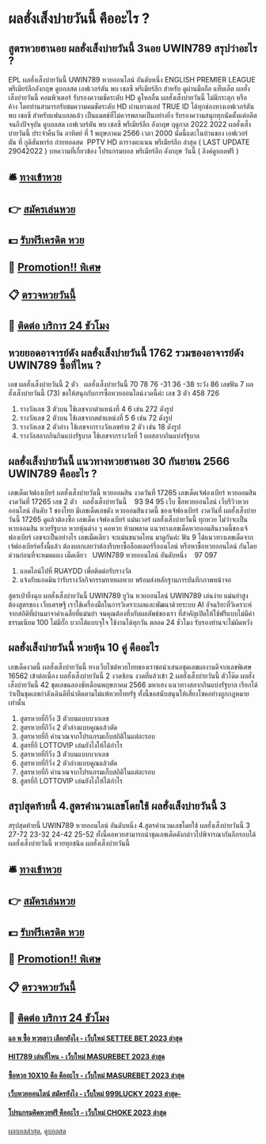 # ผลฮั่งเส็งบ่ายวันนี้ คืออะไร ?
## สูตรหวยฮานอย ผลฮั่งเส็งบ่ายวันนี้ 3นอย UWIN789 สรุปว่าอะไร ?
EPL ผลฮั่งเส็งบ่ายวันนี้ UWIN789 หวยออนไลน์ อันดับหนึ่ง ENGLISH PREMIER LEAGUE พรีเมียร์ลีกอังกฤษ ดูบอลสด เอฟเวอร์ตัน พบ เชลซี พรีเมียร์ลีก สำหรับ ดูผ่านมือถือ แท็บเล็ต ผลฮั่งเส็งบ่ายวันนี้ คอมพิวเตอร์ รับรองความชัดระดับ HD ดูไหลลื่น ผลฮั่งเส็งบ่ายวันนี้ ไม่มีกระตุก หรือ ค้าง โดยท่านสามารถรับชมความคมชัดระดับ HD ผ่านทางแอป TRUE ID ได้ทุกช่องทางเอฟเวอร์ตัน พบ เชลซี สำหรับแฟนบอลแล้ว เป็นแมตช์ที่ไม่ควรพลาดเป็นอย่างยิ่ง รับรองความสนุกทุกนัดตั้งแต่อดีตจนถึงปัจจุบัน
ดูบอลสด เอฟเวอร์ตัน พบ เชลซี พรีเมียร์ลีก อังกฤษ ฤดูกาล 2022 2022 ผลฮั่งเส็งบ่ายวันนี้ ประจำคืนวัน อาทิตย์ ที่ 1 พฤษภาคม 2566 เวลา 2000 นัดนี้แตะในบ้านของ เอฟเวอร์ตัน ที่ กูดิสันพาร์ก ถ่ายทอดสด  PPTV HD
ตารางคะแนน พรีเมียร์ลีก ล่าสุด ( LAST UPDATE 29042022 )
บทความที่เกี่ยวข้อง
โปรแกรมบอล พรีเมียร์ลีก อังกฤษ วันนี้ ( ลิงค์ดูบอลฟรี )

## 🛎 [ทางเข้าหวย](https://bit.ly/3BG5bNw)
## 👉 [สมัครเล่นหวย](https://bit.ly/3BG5bNw)
## 💵 [รับฟรีเครดิต หวย](https://bit.ly/3C3mvgS)
## 👑 [Promotion!! พิเศษ](https://bit.ly/3C3mvgS)
## 📋 [ตรวจหวยวันนี้](https://bit.ly/3C3mvgS)
## 📱 [ติดต่อ บริการ 24 ชัวโมง](https://bit.ly/3C3mvgS)

## หวยยอดอาจารย์ดัง ผลฮั่งเส็งบ่ายวันนี้ 1762 รวมซองอาจารย์ดัง UWIN789 ซื้อที่ไหน ?
เลข ผลฮั่งเส็งบ่ายวันนี้ 2 ตัว   ผลฮั่งเส็งบ่ายวันนี้ 70 78 76 -31 36 -38
ระวัง 86
เลขฟัน 7 ผลฮั่งเส็งบ่ายวันนี้ (73)
ขอให้สนุกกับการซื้อหวยออนไลน์งวดนี้ค่ะ
เลข 3 ตัว 458 726
1. รางวัลเลข 3 ตัวบน ใช้เลขจากตำแหน่งที่ 4 6 เช่น 272 ดังรูป
2. รางวัลเลข 2 ตัวบน ใช้เลขจากตตำแหน่งที่ 5 6 เช่น 72 ดังรูป
3. รางวัลเลข 2 ตัวล่าง ใช้เลขจากรางวัลเลขท้าย 2 ตัว เช่น 18 ดังรูป
4. รางวัลสลากกินกินแบ่งรัฐบาล ใช้เลขจากรางวัลที่ 1 ผลสลากกินแบ่งรัฐบาล

## ผลฮั่งเส็งบ่ายวันนี้ แนวทางหวยฮานอย 30 กันยายน 2566 UWIN789 คืออะไร ?
เลขเด็ดเจ้ฟองเบียร์ ผลฮั่งเส็งบ่ายวันนี้ หวยออมสิน งวดวันที่ 17265
เลขเด็ดเจ้ฟองเบียร์ หวยออมสิน งวดวันที่ 17265
เลข 2 ตัว   ผลฮั่งเส็งบ่ายวันนี้    93 94 95
เว็บ ซื้อหวยออนไลน์ เว็บรีวิวหวยออนไลน์ อันดับ 1 ของไทย มีเลขเด็ดเลขดัง หวยออมสินงวดนี้ ของเจ้ฟองเบียร์ งวดวันที่ ผลฮั่งเส็งบ่ายวันนี้ 17265 ดูแล้วต้องซื้อ เลขเด็ด เจ้ฟองเบียร์ แม่นเวอร์ ผลฮั่งเส็งบ่ายวันนี้ ทุกหวย ไม่ว่าจะเป็นหวยออมสิน หวยรัฐบาล หวยหุ้นต่าง ๆ คอหวย ห้ามพลาด แนวทางเลขเด็ดหวยออมสินงวดนี้ของเจ้ฟองเบียร์ เลขจะเป็นอย่างไร เลขเม็ดเดียว จะแม่นขนาดไหน มาดูกันค่ะ
ฟัน 9
ได้แนวทางเลขเด็ดจากเจ้ฟองเบียร์ครั้งนี้แล้ว ต้องบอกเลยว่าต้องรีบหาซื้อล็อตเตอร์รี่ออนไลน์ หรือหาซื้อหวยออนไลน์ กันโดยด่วนก่อนที่จะหมดแผง
เม็ดเดียว   UWIN789 หวยออนไลน์ อันดับหนึ่ง    97 097
1. แอดไลน์ไปที่ RUAYDD เพื่อติดต่อรับรางวัล
2. แจ้งกับแอดมินว่ารับรางวัลกิจกรรมทายผลหวย พร้อมส่งหลักฐานการบันทึกภาพหน้าจอ

สูตรเป่ายิ้งฉุบ ผลฮั่งเส็งบ่ายวันนี้ UWIN789 ยูวิน หวยออนไลน์ UWIN789 เล่นง่าย แม่นยำสูง ต้องสูตรของ เว็บเศรษฐี เราใช้เครื่องมือในการวิเคราะผลและพัฒนาด้วยระบบ AI อัจฉริยะที่วิเคราะห์จากสถิติที่ผ่านมาจาค่าเฉลี่ยที่แม่นยำ จนคุณต้องทึ่งกับผลลัพธ์ของเรา ที่สำคัญเปิดให้ใช้ฟรีแบบไม่มีค่าธรรมเนียม 100 ไม่มีกั๊ก บวกได้แบบจุใจ ใช้งานได้ทุกวัน ตลอด 24 ชัวโมง รับรองท่านจะไม่ผิดหวัง

## ผลฮั่งเส็งบ่ายวันนี้ หวยหุ้น 10 คู่ คืออะไร
เลขเด็ดงวดนี้ ผลฮั่งเส็งบ่ายวันนี้ ทางเว็บไซต์หวยไทยของเราขอนำเสนอชุดเลขผลงานดีจากเลขพิเศษ 16562 เข้าต่อเนื่อง ผลฮั่งเส็งบ่ายวันนี้ 2 งวดซ้อน งวดที่แล้วเข้า 2 ผลฮั่งเส็งบ่ายวันนี้ ตัวโต๊ด ผลฮั่งเส็งบ่ายวันนี้ 42 ชุดเลขฉลองชัยเดือนพฤษภาคม 2566 มหาเฮง แนวทางสลากกินแบ่งรัฐบาล เรียกได้ว่าเป็นชุดเลขกำลังเดินดีที่น่าติดตามไม่แพ้หวยไทยรัฐ ทั้งนี้ขอสนับสนุนให้เสี่ยงโชคอย่างถูกกฎหมายเท่านั้น
1. สูตรหวยยี่กีวิ่ง 3 ตัวบนแบบบวกเลข
2. สูตรหวยยี่กีวิ่ง 2 ตัวล่างแบบคูณแล้วตัด
3. สูตรหวยยี่กี คำนวณจากโปรแกรมเก็บสถิติในแต่ละรอบ
4. สูตรยี่กี LOTTOVIP เล่นยังไงให้ได้กำไร
5. สูตรหวยยี่กีวิ่ง 3 ตัวบนแบบบวกเลข
6. สูตรหวยยี่กีวิ่ง 2 ตัวล่างแบบคูณแล้วตัด
7. สูตรหวยยี่กี คำนวณจากโปรแกรมเก็บสถิติในแต่ละรอบ
8. สูตรยี่กี LOTTOVIP เล่นยังไงให้ได้กำไร

## สรุปสุดท้ายนี้ 4.สูตรคำนวนเลขโดยใช้ ผลฮั่งเส็งบ่ายวันนี้ 3
สรุปสุดท้ายนี้ UWIN789 หวยออนไลน์ อันดับหนึ่ง 4.สูตรคำนวนเลขโดยใช้ ผลฮั่งเส็งบ่ายวันนี้ 3 27-72
23-32
24-42
25-52
ทั้งนี้คอหวยสามารถนำชุดเลขเด็ดดังกล่าวไปพิจารณากันอีกรอบได้ ผลฮั่งเส็งบ่ายวันนี้ หวยทุกชนิด ผลฮั่งเส็งบ่ายวันนี้

## 🛎 [ทางเข้าหวย](https://bit.ly/3BG5bNw)
## 👉 [สมัครเล่นหวย](https://bit.ly/3BG5bNw)
## 💵 [รับฟรีเครดิต หวย](https://bit.ly/3C3mvgS)
## 👑 [Promotion!! พิเศษ](https://bit.ly/3C3mvgS)
## 📋 [ตรวจหวยวันนี้](https://bit.ly/3C3mvgS)
## 📱 [ติดต่อ บริการ 24 ชัวโมง](https://bit.ly/3C3mvgS)

#### [แอ พ ซื้อ หวยลาว เลือกยังไง - เว็บใหม่ SETTEE BET 2023 ล่าสุด](https://atom.io/themes/แอ%20พ%20ซื้อ%20หวยลาว%20เลือกยังไง%20-%20เว็บใหม่%20settee%20bet%202023%20ล่าสุด)
#### [HIT789 เล่นที่ไหน - เว็บใหม่ MASUREBET 2023 ล่าสุด](https://atom.io/themes/hit789%20เล่นที่ไหน%20-%20เว็บใหม่%20masurebet%202023%20ล่าสุด)
#### [ซื้อหวย 10X10 คือ คืออะไร - เว็บใหม่ MASUREBET 2023 ล่าสุด](https://atom.io/themes/ซื้อหวย%2010x10%20คือ%20คืออะไร%20-%20เว็บใหม่%20masurebet%202023%20ล่าสุด)
#### [เว็บหวยออนไลน์ สมัครยังไง - เว็บใหม่ 999LUCKY 2023 ล่าสุด-](https://atom.io/themes/เว็บหวยออนไลน์%20สมัครยังไง%20-%20เว็บใหม่%20999lucky%202023%20ล่าสุด-)
#### [โปรแกรมคิดหวยฟรี คืออะไร - เว็บใหม่ CHOKE 2023 ล่าสุด](https://atom.io/themes/โปรแกรมคิดหวยฟรี%20คืออะไร%20-%20เว็บใหม่%20choke%202023%20ล่าสุด)

[ผลบอลล่าสุด](https://siamsport.tv "ผลบอลล่าสุด"), [ดูบอลสด](https://siamsport.tv/ดูบอลสด "ดูบอลสด")